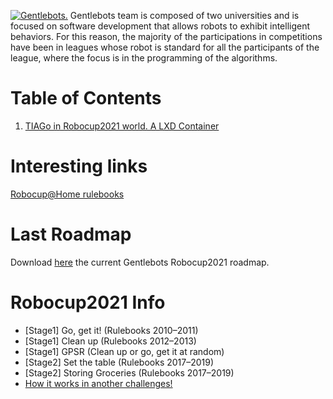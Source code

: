 [![Gentlebots.](http://gentlebots.gsyc.urjc.es/img/team.jpg)](http://gentlebots.gsyc.urjc.es/)
Gentlebots team is composed of two universities and is focused on software development that allows robots to exhibit intelligent behaviors. For this reason, the majority of the participations in competitions have been in leagues whose robot is standard for all the participants of the league, where the focus is in the programming of the algorithms. 

# Table of Contents
1. [TIAGo in Robocup2021 world. A LXD Container](https://github.com/gentlebots/gb_robots)

# Interesting links
[Robocup@Home rulebooks](https://athome.robocup.org/rules/)

# Last Roadmap
Download [here](https://github.com/gentlebots/gentlebots/raw/main/content/RoadmapRobocup2021.pdf) the current Gentlebots Robocup2021 roadmap.

# Robocup2021 Info
- [Stage1] Go, get it! (Rulebooks 2010–2011)
- [Stage1] Clean up (Rulebooks 2012–2013)
- [Stage1] GPSR (Clean up or go, get it at random)
- [Stage2] Set the table (Rulebooks 2017–2019)
- [Stage2] Storing Groceries (Rulebooks 2017–2019)
- [How it works in another challenges!](https://dev.to/yosuke/robocup-simulation-league-is-accepting-your-challenge-for-free-1g66)

